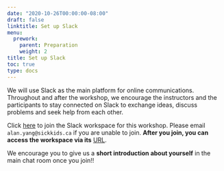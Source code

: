 ```yaml
---
date: "2020-10-26T00:00:00-08:00"
draft: false
linktitle: Set up Slack
menu:
  prework:
    parent: Preparation
    weight: 2
title: Set up Slack
toc: true
type: docs
---
```


We will use Slack as the main platform for online communications. Throughout and after the workshop, we encourage the instructors and the participants to stay connected on Slack to exchange ideas, discuss problems and seek help from each other.

Click [here](https://join.slack.com/t/darthcdcdecis-lyt5179/shared_invite/zt-ild8x6xe-nmZqMaFQK9DC86tssB2GWw) to join the Slack workspace for this workshop. Please email `alan.yang@sickkids.ca` if you are unable to join. **After you join, you can access the workspace via its** [URL](https://join.slack.com/t/darthcdcdecis-lyt5179/shared_invite/zt-ild8x6xe-nmZqMaFQK9DC86tssB2GWw).

We encourage you to give us a **short introduction about yourself** in the main chat room once you join!!

